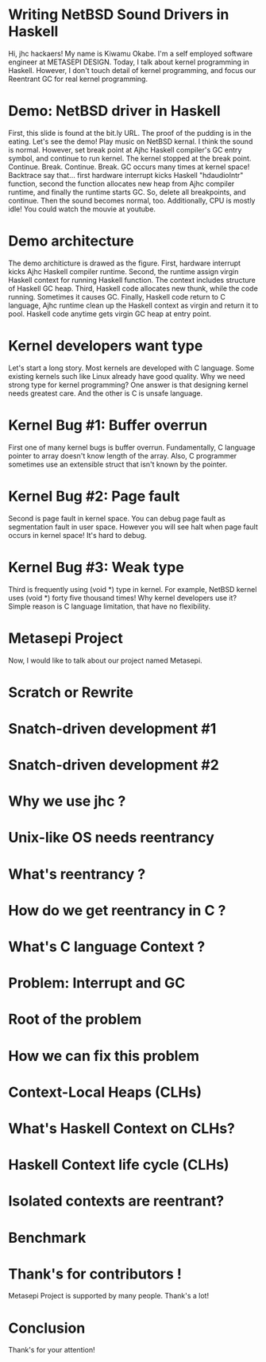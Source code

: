 # Writing NetBSD Sound Drivers in Haskell

Hi, jhc hackaers!
My name is Kiwamu Okabe.
I'm a self employed software engineer at METASEPI DESIGN.
Today, I talk about kernel programming in Haskell.
However, I don't touch detail of kernel programming,
and focus our Reentrant GC for real kernel programming.

# Demo: NetBSD driver in Haskell

First, this slide is found at the bit.ly URL.
The proof of the pudding is in the eating.
Let's see the demo!
Play music on NetBSD kernal.
I think the sound is normal.
However, set break point at Ajhc Haskell compiler's GC entry symbol,
and continue to run kernel.
The kernel stopped at the break point.
Continue. Break. Continue. Break.
GC occurs many times at kernel space!
Backtrace say that...
first hardware interrupt kicks Haskell "hdaudioIntr" function,
second the function allocates new heap from Ajhc compiler runtime,
and finally the runtime starts GC.
So, delete all breakpoints, and continue.
Then the sound becomes normal, too.
Additionally, CPU is mostly idle!
You could watch the mouvie at youtube.

# Demo architecture

The demo architicture is drawed as the figure.
First, hardware interrupt kicks Ajhc Haskell compiler runtime.
Second, the runtime assign virgin Haskell context for running Haskell function.
The context includes structure of Haskell GC heap.
Third, Haskell code allocates new thunk, while the code running.
Sometimes it causes GC.
Finally, Haskell code return to C language,
Ajhc runtime clean up the Haskell context as virgin and return it to pool.
Haskell code anytime gets virgin GC heap at entry point.

# Kernel developers want type

Let's start a long story.
Most kernels are developed with C language.
Some existing kernels such like Linux already have good quality.
Why we need strong type for kernel programming?
One answer is that designing kernel needs greatest care.
And the other is C is unsafe language.

# Kernel Bug #1: Buffer overrun

First one of many kernel bugs is buffer overrun.
Fundamentally, C language pointer to array doesn't know length of the array.
Also, C programmer sometimes use an extensible struct that isn't known by the pointer.

# Kernel Bug #2: Page fault

Second is page fault in kernel space.
You can debug page fault as segmentation fault in user space.
However you will see halt when page fault occurs in kernel space!
It's hard to debug.

# Kernel Bug #3: Weak type

Third is frequently using (void *) type in kernel.
For example, NetBSD kernel uses (void *) forty five thousand times!
Why kernel developers use it?
Simple reason is C language limitation, that have no flexibility.

# Metasepi Project

Now, I would like to talk about our project named Metasepi.


# Scratch or Rewrite
# Snatch-driven development #1
# Snatch-driven development #2
# Why we use jhc ?
# Unix-like OS needs reentrancy
# What's reentrancy ?
# How do we get reentrancy in C ?
# What's C language Context ?
# Problem: Interrupt and GC
# Root of the problem
# How we can fix this problem
# Context-Local Heaps (CLHs)
# What's Haskell Context on CLHs?
# Haskell Context life cycle (CLHs)
# Isolated contexts are reentrant?
# Benchmark
# Thank's for contributors !

Metasepi Project is supported by many people.
Thank's a lot!

# Conclusion

Thank's for your attention!
